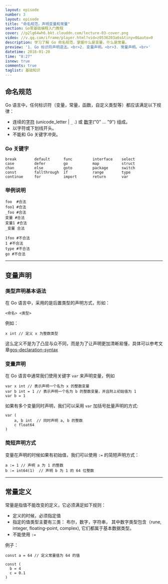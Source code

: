 ```yaml
---
layout: episode
number: 3
layout: episode
title: "命名规范，声明变量和常量"
section: Go零基础编程入门教程
cover: //p2lg64wh6.bkt.clouddn.com/lecture-03-cover.png
video: //v.qq.com/iframe/player.html?vid=z0536203a6s&tiny=0&auto=0
description: 学习了解 Go 命名规范，掌握什么是变量，什么是常量。
preview: '1. Go 标识符声明语法。<br>2. 变量声明。<br>3. 常量声明。<br>'
datetime: 2018-01-20
time: "8:27"
isnew: true
comments: true
taglist: 基础知识
---
```


## 命名规范

Go 语言中，任何标识符（变量，常量，函数，自定义类型等）都应该满足以下规律：

- 连续的[字符](https://golang.org/ref/spec#letter) (unicode_letter | `_` .) 或 [数字](https://golang.org/ref/spec#unicode_digit)("0" … "9") 组成。
- 以字符或下划线开头。
- 不能和 Go 关键字冲突。

### Go 关键字

```
break        default      func         interface    select
case         defer        go           map          struct
chan         else         goto         package      switch
const        fallthrough  if           range        type
continue     for          import       return       var
```

### 举例说明

```
foo  #合法
foo1 #合法
_foo #合法
变量 #合法
变量1 #合法
_变量 合法

1foo #不合法
1 #不合法
type #不合法
go #不合法

```

---

## 变量声明

### 类型声明基本语法

在 Go 语言中，采用的是后置类型的声明方式，形如：

```
<命名> <类型>
```

例如：

```
x int // 定义 x 为整数类型
```

这么定义不是为了凸显与众不同，而是为了让声明更加清晰易懂，具体可以参考文章[gos-declaration-syntax](https://blog.golang.org/gos-declaration-syntax)

### 变量声明

在 Go 语言中通常我们使用关键字 `var` 来声明变量，例如

```
var x int // 表示声明一个名为 x 的整数变量
var b int = 1 // 表示声明一个名为 b 的整数变量，并且附上初始值为 1
var b = 1
```

如果有多个变量同时声明，我们可以采用 `var` 加括号批量声明的方式:

```
var (
    a, b int  // 同时声明 a, b 的整数
    c float64
)
```

### 简短声明方式

变量在声明的时候如果有初始值，我们可以使用 `:=` 的简短声明方式：

```
a := 1 // 声明 a 为 1 的整数
b := int64(1)  // 声明 b 为 1 的 64 位整数
```

---

## 常量定义

常量是指值不能改变的定义，它必须满足如下规则：

- 定义的时候，必须指定值
- 指定的值类型主要有三类： 布尔，数字，字符串， 其中数字类型包含（rune, integer, floating-point, complex), 它们都属于基本数据类型。
- 不能使用 `:=`

例子：

```
const a = 64 // 定义常量值为 64 的值

const (
  b = 4
  c = 0.1
)
```
